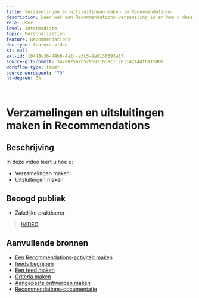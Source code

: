```yaml
---
title: Verzamelingen en uitsluitingen maken in Recommendations
description: Leer wat een Recommendations-verzameling is en hoe u deze gebruikt. Leer wat een Recommendations-uitsluiting is en hoe u deze kunt gebruiken.
role: User
level: Intermediate
topic: Personalization
feature: Recommendations
doc-type: feature video
kt: null
exl-id: 10448c36-44b8-4a2f-a3c5-9e0130593a17
source-git-commit: 342e02562b5296871638c1120114214df6115809
workflow-type: tm+mt
source-wordcount: '79'
ht-degree: 0%

---
```


# Verzamelingen en uitsluitingen maken in Recommendations

## Beschrijving

In deze video leert u hoe u:

* Verzamelingen maken
* Uitsluitingen maken

## Beoogd publiek

* Zakelijke praktiserer

>[!VIDEO](https://video.tv.adobe.com/v/27689?quality=12)

## Aanvullende bronnen

* [Een Recommendations-activiteit maken](create-a-recommendations-activity.md)
* [feeds begrijpen](understanding-feeds.md)
* [Een feed maken](create-a-feed.md)
* [Criteria maken](create-criteria.md)
* [Aangepaste ontwerpen maken](create-custom-designs.md)
* [Recommendations-documentatie](https://experienceleague.adobe.com/docs/target/using/recommendations/recommendations.html?lang=en)
